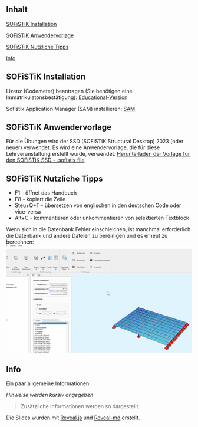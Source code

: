 ## Inhalt
[SOFiSTiK Installation](#sofistik-installation)

[SOFiSTiK Anwendervorlage](#sofistik-anwendervorlage)

[SOFiSTiK Nutzliche Tipps](#sofistik-nutzliche-tipps)

[Info](#info)

## SOFiSTiK Installation
Lizenz (Codemeter) beantragen (Sie benötigen eine Immatrikulatonsbestätigung):
[Educational-Version](https://www.sofistik.de/downloads/educational-version)

Sofistik Application Manager (SAM) installieren:
[SAM](https://www.sofistik.de/downloads/aktuelle-downloads)

## SOFiSTiK Anwendervorlage
Für die Übungen wird der SSD (SOFiSTiK Structural Desktop) 2023 (oder neuer) verwendet. 
Es wird eine Anwendervorlage, die für diese Lehrveranstaltung erstellt wurde, 
verwendet.
[Herunterladen der Vorlage für den SOFiSTiK SSD - .sofistix file](https://aiztok.github.io/SBB/docs/FH_SBB_SSD-Vorlage_V01.sofistix)

## SOFiSTiK Nutzliche Tipps

- F1 - öffnet das Handbuch
- F8 - kopiert die Zeile
- Steu+Q+T - übersetzen von englischen in den deutschen Code oder vice-versa
- Alt+C - kommentieren oder unkommentieren von selektierten Textblock

Wenn sich in die Datenbank Fehler einschleichen, ist manchmal erforderlich die Datenbank und andere Dateien zu bereinigen und es erneut zu berechnen:
![000_Delete_Database.gif](/docs/assets/images/000_Delete_Database.gif)

## Info
Ein paar allgemeine Informationen:

*Hinweise werden kursiv angegeben*

>Zusätzliche Informationen werden so dargestellt.


Die Slides wurden mit [Reveal.js](https://revealjs.com/) und [Reveal-md](https://github.com/webpro/reveal-md) erstellt.
